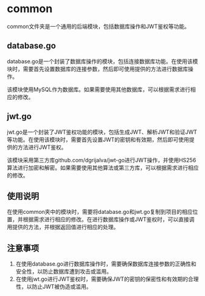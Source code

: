 # common

common文件夹是一个通用的后端模块，包括数据库操作和JWT鉴权等功能。

## database.go

database.go是一个封装了数据库操作的模块，包括连接数据库功能。在使用该模块时，需要首先设置数据库的连接参数，然后即可使用提供的方法进行数据库操作。

该模块使用MySQL作为数据库。如果需要使用其他数据库，可以根据需求进行相应的修改。

## jwt.go

jwt.go是一个封装了JWT鉴权功能的模块，包括生成JWT、解析JWT和验证JWT等功能。在使用该模块时，需要首先设置JWT的密钥和有效期，然后即可使用提供的方法进行JWT鉴权。

该模块采用第三方库github.com/dgrijalva/jwt-go进行JWT操作，并使用HS256算法进行加密和解密。如果需要使用其他算法或第三方库，可以根据需求进行相应的修改。

## 使用说明

在使用common夹中的模块时，需要将database.go和jwt.go复制到项目的相应位置，并根据需求进行相应的修改。在进行数据库操作或JWT鉴权时，可以直接调用提供的方法，并根据返回值进行相应的处理。

## 注意事项

1. 在使用database.go进行数据库操作时，需要确保数据库连接参数的正确性和安全性，以防止数据库遭到攻击或滥用。
2. 在使用jwt.go进行JWT鉴权时，需要确保JWT的密钥的保密性和有效期的合理性，以防止JWT被伪造或滥用。